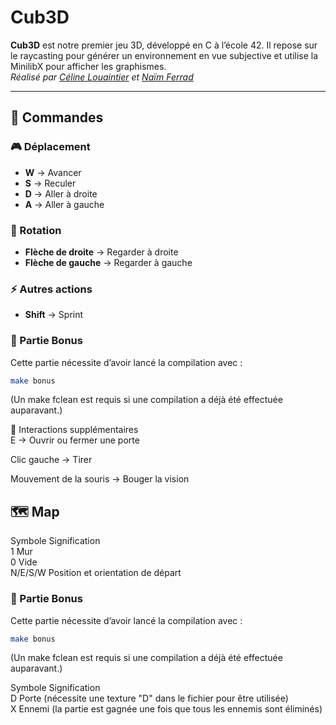 # Cub3D

**Cub3D** est notre premier jeu 3D, développé en C à l’école 42. Il repose sur le raycasting pour générer un environnement en vue subjective et utilise la MinilibX pour afficher les graphismes.  
*Réalisé par [Céline Louaintier](https://github.com/celinelouaintier) et [Naïm Ferrad](https://github.com/Nyn9)*

---

## 📌 Commandes

### 🎮 Déplacement  
- **W** → Avancer  
- **S** → Reculer  
- **D** → Aller à droite  
- **A** → Aller à gauche  

### 🔄 Rotation  
- **Flèche de droite** → Regarder à droite  
- **Flèche de gauche** → Regarder à gauche  

### ⚡ Autres actions  
- **Shift** → Sprint  


### 🎯 Partie Bonus  

Cette partie nécessite d’avoir lancé la compilation avec :  
```sh
make bonus
```
(Un make fclean est requis si une compilation a déjà été effectuée auparavant.)

🔹 Interactions supplémentaires  
E → Ouvrir ou fermer une porte

Clic gauche → Tirer

Mouvement de la souris → Bouger la vision

## 🗺️ Map
Symbole	Signification  
1	Mur  
0	Vide  
N/E/S/W	Position et orientation de départ

### 🎯 Partie Bonus  
Cette partie nécessite d’avoir lancé la compilation avec :

```sh
make bonus
```
(Un make fclean est requis si une compilation a déjà été effectuée auparavant.)

Symbole	Signification  
D	Porte (nécessite une texture "D" dans le fichier pour être utilisée)  
X	Ennemi (la partie est gagnée une fois que tous les ennemis sont éliminés)  
